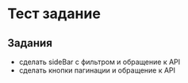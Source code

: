 # Тест задание
## Задания
- сделать sideBar с фильтром и обращение к API
- сделать кнопки пагинации и обращение к API